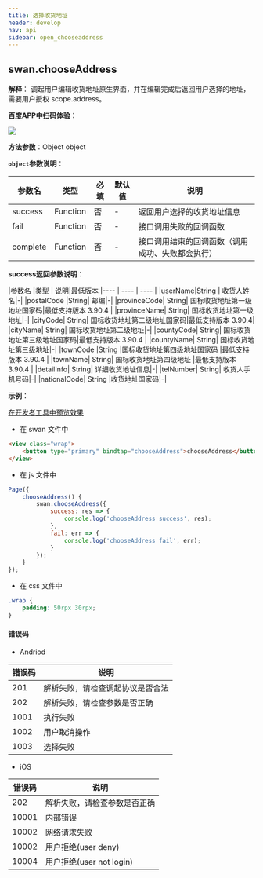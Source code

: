 ```yaml
---
title: 选择收货地址
header: develop
nav: api
sidebar: open_chooseaddress
---
```

## swan.chooseAddress

**解释**： 调起用户编辑收货地址原生界面，并在编辑完成后返回用户选择的地址，需要用户授权 scope.address。

**百度APP中扫码体验：**

<img src="https://b.bdstatic.com/miniapp/assets/images/doc_demo/chooseAddress.png"  class="demo-qrcode-image" />


**方法参数**：Object object

**`object`参数说明**：

|参数名 |类型  |必填 | 默认值 |说明|
|---- | ---- | ---- | ----|----|
|success | Function |  否  |  -|返回用户选择的收货地址信息|
|fail   | Function  |  否  |  -|接口调用失败的回调函数|
|complete  |  Function  |  否 | -|  接口调用结束的回调函数（调用成功、失败都会执行）|

**success返回参数说明**：

|参数名 |类型 | 说明|最低版本
|---- | ---- | ---- |
|userName|String |  收货人姓名|-|
|postalCode  |String|  邮编|-|
|provinceCode|	String|	国标收货地址第一级地址国家码|最低支持版本 3.90.4 |
|provinceName|    String|  国标收货地址第一级地址|-|
|cityCode|	String|	国标收货地址第二级地址国家码|最低支持版本 3.90.4|
|cityName|    String|  国标收货地址第二级地址|-|
|countyCode|	String|	国标收货地址第三级地址国家码|最低支持版本 3.90.4 |
|countyName|  String|  国标收货地址第三级地址|-|
|townCode	|String	|国标收货地址第四级地址国家码	|最低支持版本 3.90.4 |
|townName|	String|	国标收货地址第四级地址	|最低支持版本 3.90.4 |
|detailInfo|  String|  详细收货地址信息|-|
|telNumber|   String|  收货人手机号码|-|
|nationalCode|	String	|收货地址国家码|-|

**示例**：

<a href="swanide://fragment/5d1a82023678a73b86f305e73aad9ebe1558336758577" title="在开发者工具中预览效果" target="_self">在开发者工具中预览效果</a>

* 在 swan 文件中

```html
<view class="wrap">
    <button type="primary" bindtap="chooseAddress">chooseAddress</button>
</view>
```

* 在 js 文件中

```js
Page({
    chooseAddress() {
        swan.chooseAddress({
            success: res => {
                console.log('chooseAddress success', res);
            },
            fail: err => {
                console.log('chooseAddress fail', err);
            }
        });
    }
});
```
* 在 css 文件中

```css
.wrap {
    padding: 50rpx 30rpx;
}
```
#### 错误码

* Andriod

|错误码|说明|
|--|--|
|201|解析失败，请检查调起协议是否合法|
|202|解析失败，请检查参数是否正确|
|1001|执行失败|
|1002|用户取消操作|
|1003|选择失败|

* iOS

|错误码|说明|
|--|--|
|202|解析失败，请检查参数是否正确       |
|10001|内部错误|
|10002|网络请求失败|
|10002|用户拒绝(user deny)|
|10004|用户拒绝(user not login)|
